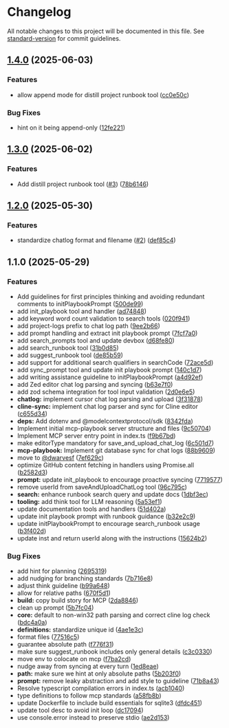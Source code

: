 # Changelog

All notable changes to this project will be documented in this file. See [standard-version](https://github.com/conventional-changelog/standard-version) for commit guidelines.

## [1.4.0](https://github.com/dwarvesf/mcp-playbook/compare/v1.3.0...v1.4.0) (2025-06-03)

### Features

- allow append mode for distill project runbook tool ([cc0e50c](https://github.com/dwarvesf/mcp-playbook/commit/cc0e50c8a982dc837e84313252b8a2bb96d658a0))

### Bug Fixes

- hint on it being append-only ([12fe221](https://github.com/dwarvesf/mcp-playbook/commit/12fe221bf17ab245439360dfb2dc0dc36d90d35e))

## [1.3.0](https://github.com/dwarvesf/mcp-playbook/compare/v1.2.0...v1.3.0) (2025-06-02)

### Features

- Add distill project runbook tool ([#3](https://github.com/dwarvesf/mcp-playbook/issues/3)) ([78b6146](https://github.com/dwarvesf/mcp-playbook/commit/78b6146fcd133c96b5ecea1bb9f3de22e4c72678))

## [1.2.0](https://github.com/dwarvesf/mcp-playbook/compare/v1.1.0...v1.2.0) (2025-05-30)

### Features

- standardize chatlog format and filename ([#2](https://github.com/dwarvesf/mcp-playbook/issues/2)) ([def85c4](https://github.com/dwarvesf/mcp-playbook/commit/def85c464042d27de6eb4e3ccd4d1a604373bcda))

## 1.1.0 (2025-05-29)

### Features

- Add guidelines for first principles thinking and avoiding redundant comments to initPlaybookPrompt ([500de99](https://github.com/dwarvesf/mcp-playbook/commit/500de996bc95b2415cc0a88394b04ace2386c2b3))
- add init_playbook tool and handler ([ad74848](https://github.com/dwarvesf/mcp-playbook/commit/ad748486d3271383e8eaa826fa15eac821195056))
- add keyword word count validation to search tools ([020f941](https://github.com/dwarvesf/mcp-playbook/commit/020f94152d22d70ef103b63c89f9ee05ffc0eca1))
- add project-logs prefix to chat log path ([9ee2b66](https://github.com/dwarvesf/mcp-playbook/commit/9ee2b66e6a9ca2bf5733263594262ed28e4c56d7))
- add prompt handling and extract init playbook prompt ([7fcf7a0](https://github.com/dwarvesf/mcp-playbook/commit/7fcf7a061c8edf0d47ac5b614da392b771a98eaf))
- add search_prompts tool and update devbox ([d68fe80](https://github.com/dwarvesf/mcp-playbook/commit/d68fe80a956abaaac30a22029f0675a5c666570a))
- add search_runbook tool ([31b0d85](https://github.com/dwarvesf/mcp-playbook/commit/31b0d85d1bf2a3a8d26b1d80406bf35a39bf657a))
- add suggest_runbook tool ([de85b59](https://github.com/dwarvesf/mcp-playbook/commit/de85b595f8d2819b83ac06dadd46be1bb2fe4c38))
- add support for additional search qualifiers in searchCode ([72ace5d](https://github.com/dwarvesf/mcp-playbook/commit/72ace5daccdd68dc9dc6bca060295b8a6ba86b52))
- add sync_prompt tool and update init playbook prompt ([140c1d7](https://github.com/dwarvesf/mcp-playbook/commit/140c1d7619d1fa9dfda3cf216115aba25811481c))
- add writing assistance guideline to initPlaybookPrompt ([a4d92ef](https://github.com/dwarvesf/mcp-playbook/commit/a4d92ef94f4344a2a463cd8ba50c0593052190e8))
- add Zed editor chat log parsing and syncing ([b63e7f0](https://github.com/dwarvesf/mcp-playbook/commit/b63e7f0fe4c20c3762fddba4427ac8f9b0a0467f))
- add zod schema integration for tool input validation ([2d0e6e5](https://github.com/dwarvesf/mcp-playbook/commit/2d0e6e56030f8883c905b8400823a0e9a2f1aaca))
- **chatlog:** implement cursor chat log parsing and upload ([3f31878](https://github.com/dwarvesf/mcp-playbook/commit/3f318783853d52be6cdaf570264b28fd77888b5a))
- **cline-sync:** implement chat log parser and sync for Cline editor ([c655d34](https://github.com/dwarvesf/mcp-playbook/commit/c655d343fed92128d8dc5c6457c0d62aa2c3bb67))
- **deps:** Add dotenv and @modelcontextprotocol/sdk ([8342fda](https://github.com/dwarvesf/mcp-playbook/commit/8342fda9590a455553a12a2bdad694209edccb02))
- Implement initial mcp-playbook server structure and files ([9c50704](https://github.com/dwarvesf/mcp-playbook/commit/9c50704c74c63f0495909dd2d4551e6e1c616f11))
- Implement MCP server entry point in index.ts ([f9b67bd](https://github.com/dwarvesf/mcp-playbook/commit/f9b67bd9bcea2868f0d131365a98e1715a008fd6))
- make editorType mandatory for save_and_upload_chat_log ([6c501d7](https://github.com/dwarvesf/mcp-playbook/commit/6c501d7e88ebafbc1e1566730c5b195aa09b3829))
- **mcp-playbook:** Implement git database sync for chat logs ([88b9609](https://github.com/dwarvesf/mcp-playbook/commit/88b960903b67fb853ad774ed595cc6fa26d4c65a))
- move to [@dwarvesf](https://github.com/dwarvesf) ([7ef629c](https://github.com/dwarvesf/mcp-playbook/commit/7ef629c626c831a6ecfc122925379325c1b9c322))
- optimize GitHub content fetching in handlers using Promise.all ([b2582d3](https://github.com/dwarvesf/mcp-playbook/commit/b2582d3e70ce12e3ee32c2474c9b0cf6ba33c863))
- **prompt:** update init_playbook to encourage proactive syncing ([7719577](https://github.com/dwarvesf/mcp-playbook/commit/77195770c315d97e1b4a87299b4ce4d1aa9c4843))
- remove userId from saveAndUploadChatLog tool ([96c795c](https://github.com/dwarvesf/mcp-playbook/commit/96c795c37fd46f16341d4518a4ffee7767a9c8f1))
- **search:** enhance runbook search query and update docs ([1dbf3ec](https://github.com/dwarvesf/mcp-playbook/commit/1dbf3ec028dc16f471475949ef775ff17714571b))
- **tooling:** add think tool for LLM reasoning ([5a53ef1](https://github.com/dwarvesf/mcp-playbook/commit/5a53ef16575564a1da5637238e0f600e1e44a7ed))
- update documentation tools and handlers ([51d402a](https://github.com/dwarvesf/mcp-playbook/commit/51d402a3f701977ab26c8766c115553c13df294d))
- update init playbook prompt with runbook guidance ([b32e2c9](https://github.com/dwarvesf/mcp-playbook/commit/b32e2c918e1a1c7f18d9ba8f54eb091bd2fb2b94))
- update initPlaybookPrompt to encourage search_runbook usage ([b3f402d](https://github.com/dwarvesf/mcp-playbook/commit/b3f402dc997a3d40dd99047e7b99ce23a38ddbec))
- update inst and return userId along with the instructions ([15624b2](https://github.com/dwarvesf/mcp-playbook/commit/15624b2bc199dfe0c91e6d021f31a65d0d34722b))

### Bug Fixes

- add hint for planning ([2695319](https://github.com/dwarvesf/mcp-playbook/commit/2695319c23893059e73a9d0ba22fe9c94867a9e2))
- add nudging for branching standards ([7b716e8](https://github.com/dwarvesf/mcp-playbook/commit/7b716e831afdafc1df479b3d40c7a74ecad8e4f4))
- adjust think guideline ([b99a648](https://github.com/dwarvesf/mcp-playbook/commit/b99a648106534eaa1cd6135a7465d29513285cd5))
- allow for relative paths ([670f5d1](https://github.com/dwarvesf/mcp-playbook/commit/670f5d1c404bda8f05496e9cfedae6b4391152c5))
- **build:** copy build story for MCP ([2da8846](https://github.com/dwarvesf/mcp-playbook/commit/2da8846942f7ea9d529fb361ad78a838f0bd14f1))
- clean up prompt ([5b7fc04](https://github.com/dwarvesf/mcp-playbook/commit/5b7fc04c9b6064782ac0954a663632db63b2cc00))
- **core:** default to non-win32 path parsing and correct cline log check ([bdc4a0a](https://github.com/dwarvesf/mcp-playbook/commit/bdc4a0a7db83512a5605b8fa18b72aa3e0b167c4))
- **definitions:** standardize unique id ([4ae1e3c](https://github.com/dwarvesf/mcp-playbook/commit/4ae1e3c1f2caf7731cdaa56703dd71ecadb1b16c))
- format files ([77516c5](https://github.com/dwarvesf/mcp-playbook/commit/77516c58837b4709ebcba3149975b38f5da92cbe))
- guarantee absolute path ([f776f31](https://github.com/dwarvesf/mcp-playbook/commit/f776f31e10c583278b634f760b26eac68100b27c))
- make sure suggest_runbook includes only general details ([c3c0330](https://github.com/dwarvesf/mcp-playbook/commit/c3c0330e727ec8b8f04509a1bb4b051fccada20f))
- move env to colocate on mcp ([f7ba2cd](https://github.com/dwarvesf/mcp-playbook/commit/f7ba2cd14883ec6896eb3a7566c6152fe9f3c1a7))
- nudge away from syncing at every turn ([1ed8eae](https://github.com/dwarvesf/mcp-playbook/commit/1ed8eaedcfaffc01b24a4c02eb414b877ad957b4))
- **path:** make sure we hint at only absolute paths ([5b203f0](https://github.com/dwarvesf/mcp-playbook/commit/5b203f0a7f6f3ebb7937425ff435944fa9e9d3a7))
- **prompt:** remove leaky abstraction and add style to guideline ([71b8a43](https://github.com/dwarvesf/mcp-playbook/commit/71b8a4375107255546719b4090fcbf132f3d0ed3))
- Resolve typescript compilation errors in index.ts ([acb1040](https://github.com/dwarvesf/mcp-playbook/commit/acb10405cc829384048f3bf22eb8e65e47462bc0))
- type definitions to follow mcp standards ([a58fb8b](https://github.com/dwarvesf/mcp-playbook/commit/a58fb8b7576b81f6d5159787a3c89e5f7f96a702))
- update Dockerfile to include build essentials for sqlite3 ([dfdc451](https://github.com/dwarvesf/mcp-playbook/commit/dfdc45109d7d5275784a4775e8b0d7ff0d80430b))
- update tool desc to avoid init loop ([dc17094](https://github.com/dwarvesf/mcp-playbook/commit/dc170947db6ee2ce0d4dc642ed46ec6edcc38e2e))
- use console.error instead to preserve stdio ([ae2d153](https://github.com/dwarvesf/mcp-playbook/commit/ae2d153001f0c946495f49cdceedeb067213a1df))
